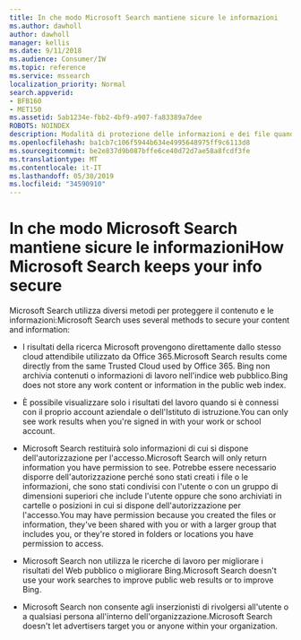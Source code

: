 ```yaml
---
title: In che modo Microsoft Search mantiene sicure le informazioni
ms.author: dawholl
author: dawholl
manager: kellis
ms.date: 9/11/2018
ms.audience: Consumer/IW
ms.topic: reference
ms.service: mssearch
localization_priority: Normal
search.appverid:
- BFB160
- MET150
ms.assetid: 5ab1234e-fbb2-4bf9-a907-fa83389a7dee
ROBOTS: NOINDEX
description: Modalità di protezione delle informazioni e dei file quando si utilizza Microsoft Search
ms.openlocfilehash: ba1cb7c106f5944b634e4995648975ff9c6113d8
ms.sourcegitcommit: be2e837d9b087bffe6ce40d72d7ae58a8fcdf3fe
ms.translationtype: MT
ms.contentlocale: it-IT
ms.lasthandoff: 05/30/2019
ms.locfileid: "34590910"
---
```

# <a name="how-microsoft-search-keeps-your-info-secure"></a><span data-ttu-id="be85c-103">In che modo Microsoft Search mantiene sicure le informazioni</span><span class="sxs-lookup"><span data-stu-id="be85c-103">How Microsoft Search keeps your info secure</span></span>

<span data-ttu-id="be85c-104">Microsoft Search utilizza diversi metodi per proteggere il contenuto e le informazioni:</span><span class="sxs-lookup"><span data-stu-id="be85c-104">Microsoft Search uses several methods to secure your content and information:</span></span>
  
- <span data-ttu-id="be85c-105">I risultati della ricerca Microsoft provengono direttamente dallo stesso cloud attendibile utilizzato da Office 365.</span><span class="sxs-lookup"><span data-stu-id="be85c-105">Microsoft Search results come directly from the same Trusted Cloud used by Office 365.</span></span> <span data-ttu-id="be85c-106">Bing non archivia contenuti o informazioni di lavoro nell'indice web pubblico.</span><span class="sxs-lookup"><span data-stu-id="be85c-106">Bing does not store any work content or information in the public web index.</span></span>
    
- <span data-ttu-id="be85c-107">È possibile visualizzare solo i risultati del lavoro quando si è connessi con il proprio account aziendale o dell'Istituto di istruzione.</span><span class="sxs-lookup"><span data-stu-id="be85c-107">You can only see work results when you're signed in with your work or school account.</span></span>
    
- <span data-ttu-id="be85c-108">Microsoft Search restituirà solo informazioni di cui si dispone dell'autorizzazione per l'accesso.</span><span class="sxs-lookup"><span data-stu-id="be85c-108">Microsoft Search will only return information you have permission to see.</span></span> <span data-ttu-id="be85c-109">Potrebbe essere necessario disporre dell'autorizzazione perché sono stati creati i file o le informazioni, che sono stati condivisi con l'utente o con un gruppo di dimensioni superiori che include l'utente oppure che sono archiviati in cartelle o posizioni in cui si dispone dell'autorizzazione per l'accesso.</span><span class="sxs-lookup"><span data-stu-id="be85c-109">You may have permission because you created the files or information, they've been shared with you or with a larger group that includes you, or they're stored in folders or locations you have permission to access.</span></span>
    
- <span data-ttu-id="be85c-110">Microsoft Search non utilizza le ricerche di lavoro per migliorare i risultati del Web pubblico o migliorare Bing.</span><span class="sxs-lookup"><span data-stu-id="be85c-110">Microsoft Search doesn't use your work searches to improve public web results or to improve Bing.</span></span>
    
- <span data-ttu-id="be85c-111">Microsoft Search non consente agli inserzionisti di rivolgersi all'utente o a qualsiasi persona all'interno dell'organizzazione.</span><span class="sxs-lookup"><span data-stu-id="be85c-111">Microsoft Search doesn't let advertisers target you or anyone within your organization.</span></span>

  

